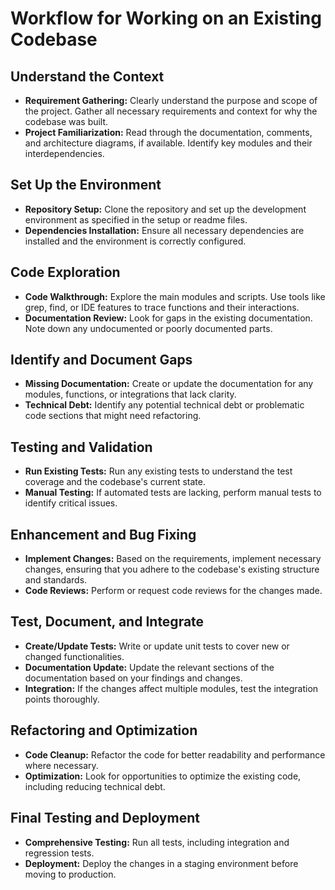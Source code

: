 # Workflow for Working on an Existing Codebase

## Understand the Context

- **Requirement Gathering:** Clearly understand the purpose and scope of the project. Gather all necessary requirements and context for why the codebase was built.
- **Project Familiarization:** Read through the documentation, comments, and architecture diagrams, if available. Identify key modules and their interdependencies.

## Set Up the Environment

- **Repository Setup:** Clone the repository and set up the development environment as specified in the setup or readme files.
- **Dependencies Installation:** Ensure all necessary dependencies are installed and the environment is correctly configured.

## Code Exploration

- **Code Walkthrough:** Explore the main modules and scripts. Use tools like grep, find, or IDE features to trace functions and their interactions.
- **Documentation Review:** Look for gaps in the existing documentation. Note down any undocumented or poorly documented parts.

## Identify and Document Gaps

- **Missing Documentation:** Create or update the documentation for any modules, functions, or integrations that lack clarity.
- **Technical Debt:** Identify any potential technical debt or problematic code sections that might need refactoring.

## Testing and Validation

- **Run Existing Tests:** Run any existing tests to understand the test coverage and the codebase's current state.
- **Manual Testing:** If automated tests are lacking, perform manual tests to identify critical issues.

## Enhancement and Bug Fixing

- **Implement Changes:** Based on the requirements, implement necessary changes, ensuring that you adhere to the codebase's existing structure and standards.
- **Code Reviews:** Perform or request code reviews for the changes made.

## Test, Document, and Integrate

- **Create/Update Tests:** Write or update unit tests to cover new or changed functionalities.
- **Documentation Update:** Update the relevant sections of the documentation based on your findings and changes.
- **Integration:** If the changes affect multiple modules, test the integration points thoroughly.

## Refactoring and Optimization

- **Code Cleanup:** Refactor the code for better readability and performance where necessary.
- **Optimization:** Look for opportunities to optimize the existing code, including reducing technical debt.

## Final Testing and Deployment

- **Comprehensive Testing:** Run all tests, including integration and regression tests.
- **Deployment:** Deploy the changes in a staging environment before moving to production.